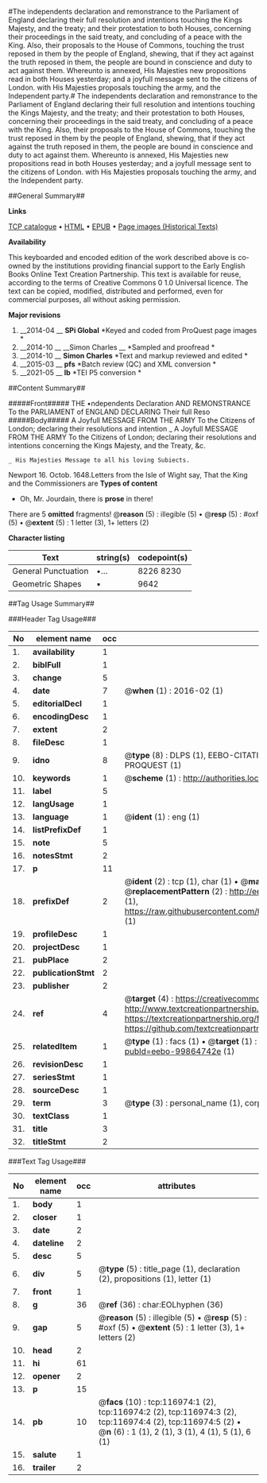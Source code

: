 #The independents declaration and remonstrance to the Parliament of England declaring their full resolution and intentions touching the Kings Majesty, and the treaty; and their protestation to both Houses, concerning their proceedings in the said treaty, and concluding of a peace with the King. Also, their proposals to the House of Commons, touching the trust reposed in them by the people of England, shewing, that if they act against the truth reposed in them, the people are bound in conscience and duty to act against them. Whereunto is annexed, His Majesties new propositions read in both Houses yesterday; and a joyfull message sent to the citizens of London. with His Majesties proposals touching the army, and the Independent party.#
The independents declaration and remonstrance to the Parliament of England declaring their full resolution and intentions touching the Kings Majesty, and the treaty; and their protestation to both Houses, concerning their proceedings in the said treaty, and concluding of a peace with the King. Also, their proposals to the House of Commons, touching the trust reposed in them by the people of England, shewing, that if they act against the truth reposed in them, the people are bound in conscience and duty to act against them. Whereunto is annexed, His Majesties new propositions read in both Houses yesterday; and a joyfull message sent to the citizens of London. with His Majesties proposals touching the army, and the Independent party.

##General Summary##

**Links**

[TCP catalogue](http://www.ota.ox.ac.uk/tcp/)  • 
[HTML](http://tei.it.ox.ac.uk/tcp/Texts-HTML/free/A87/A87250.html)  • 
[EPUB](http://tei.it.ox.ac.uk/tcp/Texts-EPUB/free/A87/A87250.epub) • 
[Page images (Historical Texts)](https://historicaltexts.jisc.ac.uk/eebo-99864742e)

**Availability**

This keyboarded and encoded edition of the work described above is co-owned by the
    institutions providing financial support to the Early English Books Online Text Creation
    Partnership. This text is available for reuse, according to the terms of  Creative Commons 0 1.0 Universal
    licence. The text can be copied, modified, distributed and performed, even for commercial
    purposes, all without asking permission.

**Major revisions**

1. __2014-04 __ __SPi Global__ *Keyed and coded from ProQuest page images *
1. __2014-10 __ __Simon Charles __ *Sampled and proofread *
1. __2014-10 __ __Simon Charles__ *Text and markup reviewed and edited *
1. __2015-03 __ __pfs__ *Batch review (QC) and XML conversion *
1. __2021-05 __ __lb__ *TEI P5 conversion *

##Content Summary##

#####Front#####
THE •ndependents Declaration AND REMONSTRANCE To the PARLIAMENT of ENGLAND DECLARING Their full Reso
#####Body#####
A Joyfull MESSAGE FROM THE ARMY To the Citizens of London; declaring their resolutions and intention
    _ A Joyfull MESSAGE FROM THE ARMY To the Citizens of London; declaring their resolutions and intentions concerning the Kings Majesty, and the Treaty, &c.

    _ His Majesties Message to all his loving Subiects.
Newport 16. Octob. 1648.Letters from the Isle of Wight say, That the King and the Commissioners are 
**Types of content**

  * Oh, Mr. Jourdain, there is **prose** in there!

There are 5 **omitted** fragments! 
 @__reason__ (5) : illegible (5)  •  @__resp__ (5) : #oxf (5)  •  @__extent__ (5) : 1 letter (3), 1+ letters (2)

**Character listing**


|Text|string(s)|codepoint(s)|
|---|---|---|
|General Punctuation|•…|8226 8230|
|Geometric Shapes|▪|9642|

##Tag Usage Summary##

###Header Tag Usage###

|No|element name|occ|attributes|
|---|---|---|---|
|1.|__availability__|1||
|2.|__biblFull__|1||
|3.|__change__|5||
|4.|__date__|7| @__when__ (1) : 2016-02 (1)|
|5.|__editorialDecl__|1||
|6.|__encodingDesc__|1||
|7.|__extent__|2||
|8.|__fileDesc__|1||
|9.|__idno__|8| @__type__ (8) : DLPS (1), EEBO-CITATION (1), VID (1), EEBO-PROQUEST (1), STC (3), PROQUEST (1)|
|10.|__keywords__|1| @__scheme__ (1) : http://authorities.loc.gov/ (1)|
|11.|__label__|5||
|12.|__langUsage__|1||
|13.|__language__|1| @__ident__ (1) : eng (1)|
|14.|__listPrefixDef__|1||
|15.|__note__|5||
|16.|__notesStmt__|2||
|17.|__p__|11||
|18.|__prefixDef__|2| @__ident__ (2) : tcp (1), char (1)  •  @__matchPattern__ (2) : ([0-9\-]+):([0-9IVX]+) (1), (.+) (1)  •  @__replacementPattern__ (2) : http://eebo.chadwyck.com/downloadtiff?vid=$1&page=$2 (1), https://raw.githubusercontent.com/textcreationpartnership/Texts/master/tcpchars.xml#$1 (1)|
|19.|__profileDesc__|1||
|20.|__projectDesc__|1||
|21.|__pubPlace__|2||
|22.|__publicationStmt__|2||
|23.|__publisher__|2||
|24.|__ref__|4| @__target__ (4) : https://creativecommons.org/publicdomain/zero/1.0/ (1), http://www.textcreationpartnership.org/docs/. (1), https://textcreationpartnership.org/faq/#faq05 (1), https://github.com/textcreationpartnership (1)|
|25.|__relatedItem__|1| @__type__ (1) : facs (1)  •  @__target__ (1) : https://data.historicaltexts.jisc.ac.uk/view?pubId=eebo-99864742e (1)|
|26.|__revisionDesc__|1||
|27.|__seriesStmt__|1||
|28.|__sourceDesc__|1||
|29.|__term__|3| @__type__ (3) : personal_name (1), corporate_name (1), geographic_name (1)|
|30.|__textClass__|1||
|31.|__title__|3||
|32.|__titleStmt__|2||


###Text Tag Usage###

|No|element name|occ|attributes|
|---|---|---|---|
|1.|__body__|1||
|2.|__closer__|1||
|3.|__date__|2||
|4.|__dateline__|2||
|5.|__desc__|5||
|6.|__div__|5| @__type__ (5) : title_page (1), declaration (2), propositions (1), letter (1)|
|7.|__front__|1||
|8.|__g__|36| @__ref__ (36) : char:EOLhyphen (36)|
|9.|__gap__|5| @__reason__ (5) : illegible (5)  •  @__resp__ (5) : #oxf (5)  •  @__extent__ (5) : 1 letter (3), 1+ letters (2)|
|10.|__head__|2||
|11.|__hi__|61||
|12.|__opener__|2||
|13.|__p__|15||
|14.|__pb__|10| @__facs__ (10) : tcp:116974:1 (2), tcp:116974:2 (2), tcp:116974:3 (2), tcp:116974:4 (2), tcp:116974:5 (2)  •  @__n__ (6) : 1 (1), 2 (1), 3 (1), 4 (1), 5 (1), 6 (1)|
|15.|__salute__|1||
|16.|__trailer__|2||
